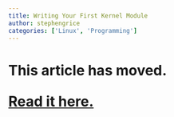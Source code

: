 ```yaml
---
title: Writing Your First Kernel Module
author: stephengrice
categories: ['Linux', 'Programming']
---
```


<h1>

This article has moved.

<a href="https://linebylinecode.com/2018/03/29/breaking-free-from-user-space-writing-your-first-kernel-module/">Read it here.</a>

</h1>
